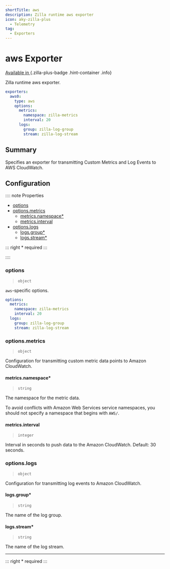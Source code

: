 ```yaml
---
shortTitle: aws
description: Zilla runtime aws exporter
icon: aky-zilla-plus
  - Telemetry
tag:
  - Exporters
---
```


# aws Exporter

[Available in <ZillaPlus/>](https://www.aklivity.io/products/zilla-plus)
{.zilla-plus-badge .hint-container .info}

Zilla runtime aws exporter.

```yaml {3}
exporters:
  aws0:
    type: aws
    options:
      metrics:
        namespace: zilla-metrics
        interval: 20
      logs:
        group: zilla-log-group
        stream: zilla-log-stream
```

## Summary

Specifies an exporter for transmitting Custom Metrics and Log Events to AWS CloudWatch.

## Configuration

:::: note Properties

- [options](#options)
- [options.metrics](#options-metrics)
  - [metrics.namespace\*](#metrics-namespace)
  - [metrics.interval](#metrics-interval)
- [options.logs](#options-logs)
  - [logs.group\*](#logs-group)
  - [logs.stream\*](#logs-stream)

::: right
\* required
:::

::::

### options

> `object`

`aws`-specific options.

```yaml
options:
  metrics:
    namespace: zilla-metrics
    interval: 20
  logs:
    group: zilla-log-group
    stream: zilla-log-stream
```

### options.metrics

> `object`

Configuration for transmitting custom metric data points to Amazon CloudWatch.

#### metrics.namespace\*

> `string`

The namespace for the metric data.

To avoid conflicts with Amazon Web Services service namespaces, you should not specify a namespace that begins with `AWS/`.

#### metrics.interval

> `integer`

Interval in seconds to push data to the Amazon CloudWatch. Default: 30 seconds.

### options.logs

> `object`

Configuration for transmitting log events to Amazon CloudWatch.

#### logs.group\*

> `string`

The name of the log group.

#### logs.stream\*

> `string`

The name of the log stream.

---

::: right
\* required
:::

